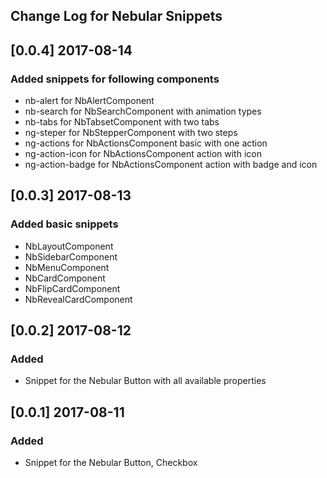 ## Change Log for Nebular Snippets

## [0.0.4] 2017-08-14

### Added snippets for following components

- nb-alert for NbAlertComponent
- nb-search for NbSearchComponent with animation types
- nb-tabs for NbTabsetComponent with two tabs
- ng-steper for NbStepperComponent with two steps
- ng-actions for NbActionsComponent basic with one action
- ng-action-icon for NbActionsComponent action with icon
- ng-action-badge for NbActionsComponent action with badge and icon

## [0.0.3] 2017-08-13

### Added basic snippets

- NbLayoutComponent
- NbSidebarComponent
- NbMenuComponent
- NbCardComponent
- NbFlipCardComponent
- NbRevealCardComponent

## [0.0.2] 2017-08-12

### Added

- Snippet for the Nebular Button with all available properties

## [0.0.1] 2017-08-11

### Added

- Snippet for the Nebular Button, Checkbox
